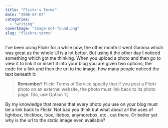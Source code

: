 ```yaml
---
title: "Flickr's Terms"
date: "2006-07-07"
categories: 
  - "writing"
coverImage: "image-not-found.png"
slug: "flickrs-terms"
---
```


I’ve been using Flickr for a while now, the other month it went Gamma which was great as the whole UI is a lot better. But using it the other day I noticed something which got me thinking. When you upload a photo and then go to view it to link it or insert it into your blog you are given two options; the code for a link and then the url to the image, how many people noticed the text beneath it:

> **Remember!** Flickr Terms of Service specify that if you post a Flickr photo on an external website, the photo must link back to its photo page. (So, use Option 1.)

By my knowledge that means that every photo you use on your blog must be a link back to Flickr. Not bad you think but what about all the uses of lightbox, thickbox, ibox, litebox, anymorebox, etc.. out there. Or better yet why is the url to the static image even available?
